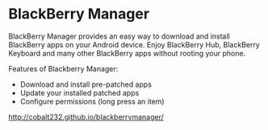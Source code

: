 # BlackBerry Manager
BlackBerry Manager provides an easy way to download and install BlackBerry apps on your Android device. Enjoy BlackBerry Hub, BlackBerry Keyboard and many other BlackBerry apps without rooting your phone.

Features of Blackberry Manager:
* Download and install pre-patched apps
* Update your installed patched apps
* Configure permissions (long press an item)
 
http://cobalt232.github.io/blackberrymanager/
